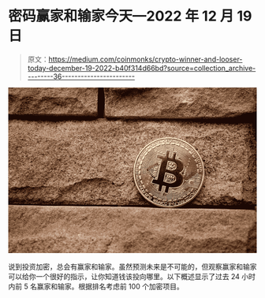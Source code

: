 # 密码赢家和输家今天—2022 年 12 月 19 日

> 原文：<https://medium.com/coinmonks/crypto-winner-and-looser-today-december-19-2022-b40f314d66bd?source=collection_archive---------36----------------------->

![](img/3403f88081afd07dccc62145721b55aa.png)

说到投资加密，总会有赢家和输家。虽然预测未来是不可能的，但观察赢家和输家可以给你一个很好的指示，让你知道钱该投向哪里。以下概述显示了过去 24 小时内前 5 名赢家和输家。根据排名考虑前 100 个加密项目。